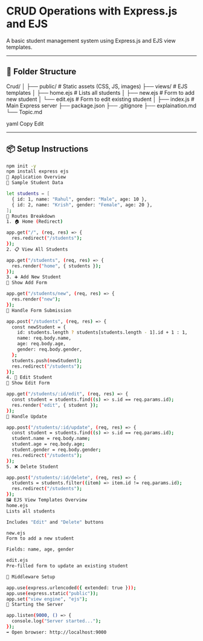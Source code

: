 # CRUD Operations with Express.js and EJS

A basic student management system using Express.js and EJS view templates.

---

## 📁 Folder Structure

Crud/
│
├── public/ # Static assets (CSS, JS, images)
├── views/ # EJS templates
│ ├── home.ejs # Lists all students
│ ├── new.ejs # Form to add new student
│ └── edit.ejs # Form to edit existing student
│
├── index.js # Main Express server
├── package.json
├── .gitignore
├── explaination.md
└── Topic.md

yaml
Copy
Edit

---

## 📦 Setup Instructions

```bash
npm init -y
npm install express ejs
🧠 Application Overview
🔹 Sample Student Data

let students = [
  { id: 1, name: "Rahul", gender: "Male", age: 10 },
  { id: 2, name: "Krish", gender: "Female", age: 20 },
];
🚦 Routes Breakdown
1. 🏠 Home (Redirect)

app.get("/", (req, res) => {
  res.redirect("/students");
});
2. 📋 View All Students

app.get("/students", (req, res) => {
  res.render("home", { students });
});
3. ➕ Add New Student
🔹 Show Add Form

app.get("/students/new", (req, res) => {
  res.render("new");
});
🔹 Handle Form Submission

app.post("/students", (req, res) => {
  const newStudent = {
    id: students.length ? students[students.length - 1].id + 1 : 1,
    name: req.body.name,
    age: req.body.age,
    gender: req.body.gender,
  };
  students.push(newStudent);
  res.redirect("/students");
});
4. 📝 Edit Student
🔹 Show Edit Form

app.get("/students/:id/edit", (req, res) => {
  const student = students.find((s) => s.id == req.params.id);
  res.render("edit", { student });
});
🔹 Handle Update

app.post("/students/:id/update", (req, res) => {
  const student = students.find((s) => s.id == req.params.id);
  student.name = req.body.name;
  student.age = req.body.age;
  student.gender = req.body.gender;
  res.redirect("/students");
});
5. ❌ Delete Student

app.post("/students/:id/delete", (req, res) => {
  students = students.filter((item) => item.id != req.params.id);
  res.redirect("/students");
});
🖼️ EJS View Templates Overview
home.ejs
Lists all students

Includes "Edit" and "Delete" buttons

new.ejs
Form to add a new student

Fields: name, age, gender

edit.ejs
Pre-filled form to update an existing student

🧰 Middleware Setup

app.use(express.urlencoded({ extended: true }));
app.use(express.static("public"));
app.set("view engine", "ejs");
📡 Starting the Server

app.listen(9000, () => {
  console.log("Server started...");
});
➡️ Open browser: http://localhost:9000

